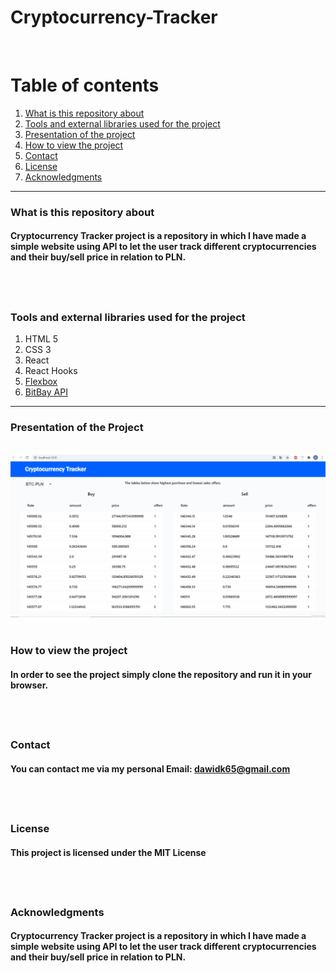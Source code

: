 # Cryptocurrency-Tracker

&nbsp;

# Table of contents

1. [What is this repository about](#introduction)
2. [Tools and external libraries used for the project](#tools)
3. [Presentation of the project](#presentation)
4. [How to view the project](#installation)
5. [Contact](#Contact)
6. [License](#License)
7. [Acknowledgments](#Acknowledgments)
   &nbsp;

---

<a name="introduction"></a>

### What is this repository about

#### Cryptocurrency Tracker project is a repository in which I have made a simple website using API to let the user track different cryptocurrencies and their buy/sell price in relation to PLN.

## &nbsp;

<a name="tools"></a>

### Tools and external libraries used for the project

1.  HTML 5
2.  CSS 3
3.  React
4.  React Hooks
5.  [Flexbox](https://css-tricks.com/snippets/css/a-guide-to-flexbox/)
6.  [BitBay API](https://docs.bitbay.net/reference#orderbook-2)
    &nbsp;

---

<a name="images"></a>

### Presentation of the Project

&nbsp;
![](presentation.gif)
&nbsp;

<a name="installation"></a>

### How to view the project

#### In order to see the project simply clone the repository and run it in your browser.

## &nbsp;

### Contact

#### You can contact me via my personal Email: dawidk65@gmail.com

## &nbsp;

### License

#### This project is licensed under the MIT License

## &nbsp;

### Acknowledgments

#### Cryptocurrency Tracker project is a repository in which I have made a simple website using API to let the user track different cryptocurrencies and their buy/sell price in relation to PLN.

&nbsp;
